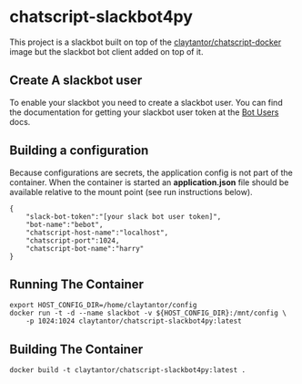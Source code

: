 # chatscript-slackbot4py
This project is a slackbot built on top of the [claytantor/chatscript-docker](https://hub.docker.com/r/claytantor/chatscript-docker/)
image but the slackbot bot client added on top of it.

## Create A slackbot user
To enable your slackbot you need to create a slackbot user. You can find the
documentation for getting your slackbot user token at the
[Bot Users](https://api.slack.com/bot-users) docs.


## Building a configuration
Because configurations are secrets, the application config is not part of the
container. When the container is started an **application.json** file should
be available relative to the mount point (see run instructions below).

```
{
    "slack-bot-token":"[your slack bot user token]",
    "bot-name":"bebot",
    "chatscript-host-name":"localhost",
    "chatscript-port":1024,
    "chatscript-bot-name":"harry"
}
```

## Running The Container
```
export HOST_CONFIG_DIR=/home/claytantor/config
docker run -t -d --name slackbot -v ${HOST_CONFIG_DIR}:/mnt/config \
    -p 1024:1024 claytantor/chatscript-slackbot4py:latest
```

## Building The Container

`docker build -t claytantor/chatscript-slackbot4py:latest .`
